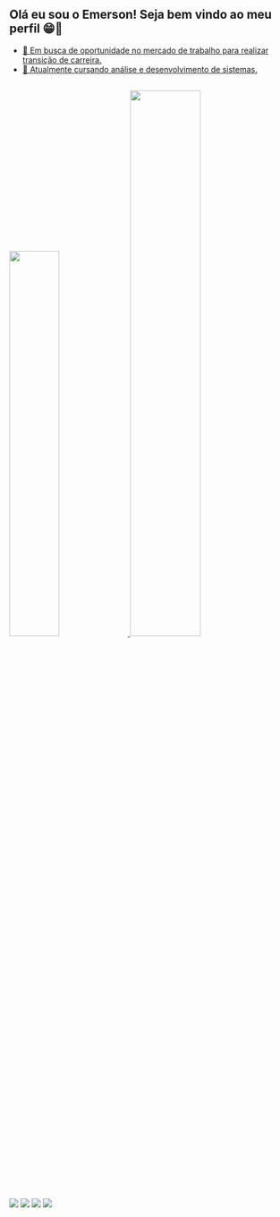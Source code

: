 ## Olá eu sou o Emerson! Seja bem vindo ao meu perfil 😁👋
<div align="center">
  <a href="https://github.com/emersondearaujo">
</div>

- 🔭 Em busca de oportunidade no mercado de trabalho para realizar transição de carreira.
- 🌱 Atualmente cursando análise e desenvolvimento de sistemas.

##

<div>
<a href="https://beacons.ai//emersondearaujo">
<img width="42%" src="https://github-readme-stats.vercel.app/api?username=emersondearaujo&show_icons=true&theme=tokyonight&include_allcommits=true&count_private=true"/>
<img width="50%" src="https://github-readme-stats.vercel.app/api/top-langs/?username=emersondearaujo&layout=compact&langs_count=16&theme=tokyonight"/>
</div>

##

<div>
  <a href="https://instagram.com/emerson.emin" target="_blank"><img src="https://img.shields.io/badge/-Instagram-%23E4405F?style=for-the-badge&logo=instagram&logoColor=white" target="_blank"></a>
 <a href="https://discord.gg/fkv3SJkVn8" target="_blank"><img src="https://img.shields.io/badge/Discord-7289DA?style=for-the-badge&logo=discord&logoColor=white" target="_blank"></a> 
  <a href = "mailto:emersondearaujo1@gmail.com"><img src="https://img.shields.io/badge/-Gmail-%23333?style=for-the-badge&logo=gmail&logoColor=white" target="_blank"></a>
  <a href="https://www.linkedin.com/in/emerson-d-5796a094/" target="_blank"><img src="https://img.shields.io/badge/-LinkedIn-%230077B5?style=for-the-badge&logo=linkedin&logoColor=white" target="_blank"></a>   
</div>

##
